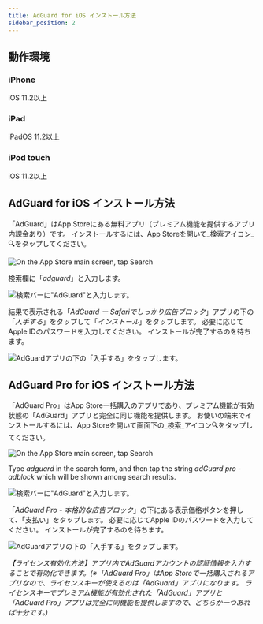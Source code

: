 ```yaml
---
title: AdGuard for iOS インストール方法
sidebar_position: 2
---
```


## 動作環境

### iPhone

iOS 11.2以上

### iPad

iPadOS 11.2以上

### iPod touch

iOS 11.2以上

## AdGuard for iOS インストール方法

「AdGuard」はApp Storeにある無料アプリ（プレミアム機能を提供するアプリ内課金あり）です。 インストールするには、App Storeを開いて_検索アイコン_🔍をタップしてください。

![On the App Store main screen, tap Search](https://cdn.adguard.com/public/Adguard/kb/installation/iOS/en/1.png)

検索欄に「_adguard_」と入力します。

![検索バーに"AdGuard"と入力します。](https://cdn.adguard.com/public/Adguard/kb/installation/iOS/en/2.png)

結果で表示される「_AdGuard ー Safariでしっかり広告ブロック_」アプリの下の「_入手する_」をタップして「_インストール_」をタップします。 必要に応じてApple IDのパスワードを入力してください。 インストールが完了するのを待ちます。

![AdGuardアプリの下の「入手する」をタップします。](https://cdn.adguard.com/public/Adguard/kb/installation/iOS/en/3.png)

## AdGuard Pro for iOS インストール方法

「AdGuard Pro」はApp Store一括購入のアプリであり、プレミアム機能が有効状態の「AdGuard」アプリと完全に同じ機能を提供します。 お使いの端末でインストールするには、App Storeを開いて画面下の_検索_アイコン🔍をタップしてください。

![On the App Store main screen, tap Search](https://cdn.adguard.com/public/Adguard/kb/installation/iOS/en/1.png)

Type _adguard_ in the search form, and then tap the string _adGuard pro - adblock_ which will be shown among search results.

![検索バーに"AdGuard"と入力します。](https://cdn.adguard.com/public/Adguard/kb/installation/iOS/en/2.png)

「_AdGuard Pro - 本格的な広告ブロック_」の下にある表示価格ボタンを押して、「支払い」をタップします。 必要に応じてApple IDのパスワードを入力してください。 インストールが完了するのを待ちます。

![AdGuardアプリの下の「入手する」をタップします。](https://cdn.adguard.com/public/Adguard/kb/installation/iOS/en/3.png)

*【ライセンス有効化方法】アプリ内でAdGuardアカウントの認証情報を入力することで有効化できます。(※「AdGuard Pro」はApp Storeで一括購入されるアプリなので、ライセンスキーが使えるのは「AdGuard」アプリになります。 ライセンスキーでプレミアム機能が有効化された「AdGuard」アプリと「AdGuard Pro」アプリは完全に同機能を提供しますので、どちらか一つあれば十分です。)*
